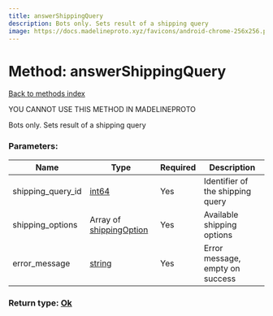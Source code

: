 ```yaml
---
title: answerShippingQuery
description: Bots only. Sets result of a shipping query
image: https://docs.madelineproto.xyz/favicons/android-chrome-256x256.png
---
```

# Method: answerShippingQuery  
[Back to methods index](index.md)


YOU CANNOT USE THIS METHOD IN MADELINEPROTO


Bots only. Sets result of a shipping query

### Parameters:

| Name     |    Type       | Required | Description |
|----------|---------------|----------|-------------|
|shipping\_query\_id|[int64](../constructors/int64.md) | Yes|Identifier of the shipping query|
|shipping\_options|Array of [shippingOption](../constructors/shippingOption.md) | Yes|Available shipping options|
|error\_message|[string](../types/string.md) | Yes|Error message, empty on success|


### Return type: [Ok](../types/Ok.md)

